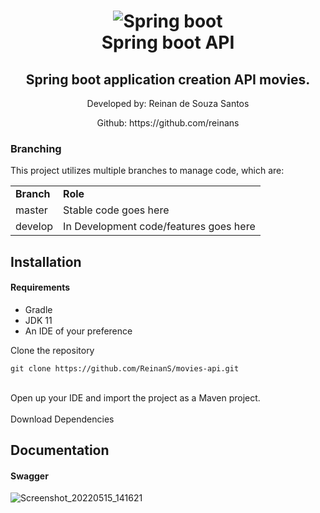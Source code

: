 <div align="center">
	<h1 align="center">
	    <img alt="Spring boot" src="https://e4developer.com/wp-content/uploads/2018/01/spring-boot.png" />
	    <br>
	    Spring boot API
	</h1>
	<h2>Spring boot application creation API movies.</h2>
	<p>Developed by: Reinan de Souza Santos</p>
	<p>Github: https://github.com/reinans</p>
</div>

### Branching
This project utilizes multiple branches to manage code, which are:
<table>
    <tr>
        <td><b>Branch</b></td>
        <td><b>Role</b></td>
    </tr>
    <tr>
        <td>master</td>
        <td>Stable code goes here</td>
    </tr>
     <tr>
        <td>develop</td>
        <td>In Development code/features goes here</td>
      </tr>
</table>

## Installation

#### Requirements
<ul>
  <li>Gradle</li>
  <li>JDK 11</li>
  <li>An IDE of your preference</li>
</ul>

Clone the repository

```
git clone https://github.com/ReinanS/movies-api.git
```
<br/>
Open up your IDE and import the project as a Maven project.
<br/><br/>
Download Dependencies

## Documentation

#### Swagger

![Screenshot_20220515_141621](https://user-images.githubusercontent.com/51024246/168485492-aa15d011-3e9e-4484-85af-f780645fc3ac.png)

